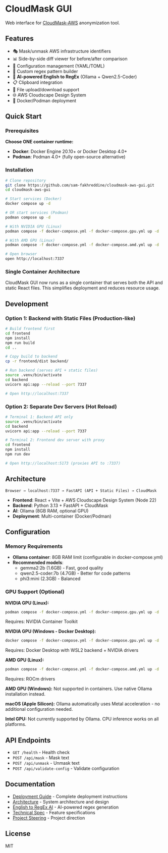 # CloudMask GUI

Web interface for [CloudMask-AWS](https://github.com/sam-fakhreddine/cloudmask-aws) anonymization tool.

## Features

- 🎭 Mask/unmask AWS infrastructure identifiers
- 📊 Side-by-side diff viewer for before/after comparison
- 🔧 Configuration management (YAML/TOML)
- 🎯 Custom regex pattern builder
- 🤖 **AI-powered English to RegEx** (Ollama + Qwen2.5-Coder)
- 📋 Clipboard integration
- 📁 File upload/download support
- 🌐 AWS Cloudscape Design System
- 🐳 Docker/Podman deployment

## Quick Start

### Prerequisites

**Choose ONE container runtime:**

- **Docker**: Docker Engine 20.10+ or Docker Desktop 4.0+
- **Podman**: Podman 4.0+ (fully open-source alternative)

### Installation

```bash
# Clone repository
git clone https://github.com/sam-fakhreddine/cloudmask-aws-gui.git
cd cloudmask-aws-gui

# Start services (Docker)
docker compose up -d

# OR start services (Podman)
podman compose up -d

# With NVIDIA GPU (Linux)
podman compose -f docker-compose.yml -f docker-compose.gpu.yml up -d

# With AMD GPU (Linux)
podman compose -f docker-compose.yml -f docker-compose.amd.yml up -d

# Open browser
open http://localhost:7337
```

### Single Container Architecture

CloudMask GUI now runs as a single container that serves both the API and static React files. This simplifies deployment and reduces resource usage.

## Development

### Option 1: Backend with Static Files (Production-like)

```bash
# Build frontend first
cd frontend
npm install
npm run build
cd ..

# Copy build to backend
cp -r frontend/dist backend/

# Run backend (serves API + static files)
source .venv/bin/activate
cd backend
uvicorn api:app --reload --port 7337

# Open http://localhost:7337
```

### Option 2: Separate Dev Servers (Hot Reload)

```bash
# Terminal 1: Backend API only
source .venv/bin/activate
cd backend
uvicorn api:app --reload --port 7337

# Terminal 2: Frontend dev server with proxy
cd frontend
npm install
npm run dev

# Open http://localhost:5173 (proxies API to :7337)
```

## Architecture

```
Browser → localhost:7337 → FastAPI (API + Static Files) → CloudMask
```

- **Frontend**: React + Vite + AWS Cloudscape Design System (Node 22)
- **Backend**: Python 3.13 + FastAPI + CloudMask
- **AI**: Ollama (8GB RAM, optional GPU)
- **Deployment**: Multi-container (Docker/Podman)

## Configuration

### Memory Requirements

- **Ollama container**: 8GB RAM limit (configurable in docker-compose.yml)
- **Recommended models**:
  - gemma2:2b (1.6GB) - Fast, good quality
  - qwen2.5-coder:7b (4.7GB) - Better for code patterns
  - phi3:mini (2.3GB) - Balanced

### GPU Support (Optional)

**NVIDIA GPU (Linux):**
```bash
podman compose -f docker-compose.yml -f docker-compose.gpu.yml up -d
```
Requires: NVIDIA Container Toolkit

**NVIDIA GPU (Windows - Docker Desktop):**
```bash
docker compose -f docker-compose.yml -f docker-compose.gpu.yml up -d
```
Requires: Docker Desktop with WSL2 backend + NVIDIA drivers

**AMD GPU (Linux):**
```bash
podman compose -f docker-compose.yml -f docker-compose.amd.yml up -d
```
Requires: ROCm drivers

**AMD GPU (Windows):**
Not supported in containers. Use native Ollama installation instead.

**macOS (Apple Silicon):**
Ollama automatically uses Metal acceleration - no additional configuration needed.

**Intel GPU:**
Not currently supported by Ollama. CPU inference works on all platforms.

## API Endpoints

- `GET /health` - Health check
- `POST /api/mask` - Mask text
- `POST /api/unmask` - Unmask text
- `POST /api/validate-config` - Validate configuration

## Documentation

- [Deployment Guide](DEPLOYMENT.md) - Complete deployment instructions
- [Architecture](ARCHITECTURE.md) - System architecture and design
- [English to RegEx AI](docs/ENGLISH-TO-REGEX.md) - AI-powered regex generation
- [Technical Spec](docs/SPEC.md) - Feature specifications
- [Project Steering](docs/STEERING.md) - Project direction

## License

MIT
